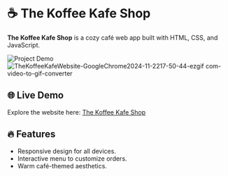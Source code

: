 # ☕ The Koffee Kafe Shop

**The Koffee Kafe Shop** is a cozy café web app built with HTML, CSS, and JavaScript.  

![Project Demo](./assets/koffee-demo.gif)  ![TheKoffeeKafeWebsite-GoogleChrome2024-11-2217-50-44-ezgif com-video-to-gif-converter](https://github.com/user-attachments/assets/7cc1c67b-ddd4-4959-b994-31e4300de378)


## 🌐 Live Demo  
Explore the website here: [The Koffee Kafe Shop](https://Vishalinidev.github.io/koffee-kafe-shop/)  

## 🔥 Features  
- Responsive design for all devices.  
- Interactive menu to customize orders.  
- Warm café-themed aesthetics.  
